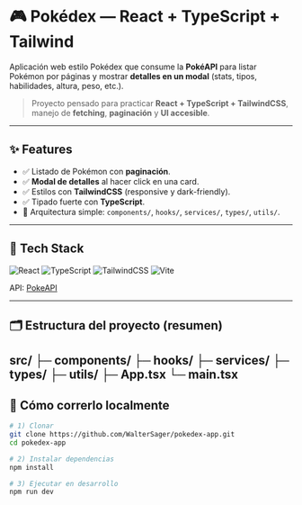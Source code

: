 # 🎮 Pokédex — React + TypeScript + Tailwind

Aplicación web estilo Pokédex que consume la **PokéAPI** para listar Pokémon por páginas y mostrar **detalles en un modal** (stats, tipos, habilidades, altura, peso, etc.).

> Proyecto pensado para practicar **React + TypeScript + TailwindCSS**, manejo de **fetching**, **paginación** y **UI accesible**.

---

## ✨ Features
- ✅ Listado de Pokémon con **paginación**.
- ✅ **Modal de detalles** al hacer click en una card.
- ✅ Estilos con **TailwindCSS** (responsive y dark-friendly).
- ✅ Tipado fuerte con **TypeScript**.
- 🧩 Arquitectura simple: `components/`, `hooks/`, `services/`, `types/`, `utils/`.

---

## 🧰 Tech Stack

![React](https://img.shields.io/badge/-React-61DAFB?logo=react&logoColor=black)
![TypeScript](https://img.shields.io/badge/-TypeScript-3178C6?logo=typescript&logoColor=white)
![TailwindCSS](https://img.shields.io/badge/-TailwindCSS-06B6D4?logo=tailwindcss&logoColor=white)
![Vite](https://img.shields.io/badge/-Vite-646CFF?logo=vite&logoColor=white)

API: [PokeAPI](https://pokeapi.co/)

---

## 🗂️ Estructura del proyecto (resumen)

src/
├─ components/
├─ hooks/
├─ services/
├─ types/ 
├─ utils/
├─ App.tsx
└─ main.tsx
---

## 🚀 Cómo correrlo localmente

```bash
# 1) Clonar
git clone https://github.com/WalterSager/pokedex-app.git
cd pokedex-app

# 2) Instalar dependencias
npm install

# 3) Ejecutar en desarrollo
npm run dev

